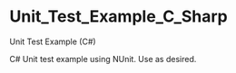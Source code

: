 # Unit_Test_Example_C_Sharp
Unit Test Example (C#)

C# Unit test example using NUnit. Use as desired.
